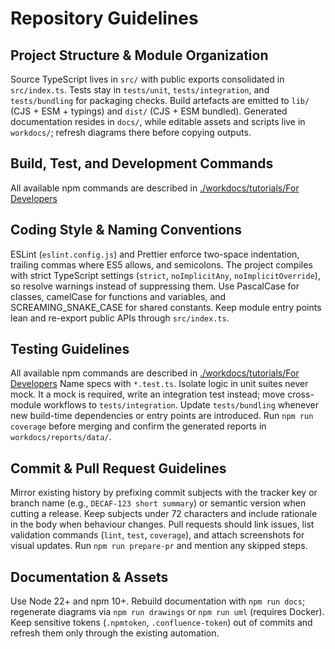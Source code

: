 # Repository Guidelines

## Project Structure & Module Organization
Source TypeScript lives in `src/` with public exports consolidated in `src/index.ts`. Tests stay in `tests/unit`, `tests/integration`, and `tests/bundling` for packaging checks. Build artefacts are emitted to `lib/` (CJS + ESM + typings) and `dist/` (CJS + ESM bundled). Generated documentation resides in `docs/`, while editable assets and scripts live in `workdocs/`; refresh diagrams there before copying outputs.

## Build, Test, and Development Commands
All available npm commands are described in [./workdocs/tutorials/For Developers](./workdocs/tutorials/For%20Developers.md###Scripts)

## Coding Style & Naming Conventions
ESLint (`eslint.config.js`) and Prettier enforce two-space indentation, trailing commas where ES5 allows, and semicolons. The project compiles with strict TypeScript settings (`strict`, `noImplicitAny`, `noImplicitOverride`), so resolve warnings instead of suppressing them. Use PascalCase for classes, camelCase for functions and variables, and SCREAMING_SNAKE_CASE for shared constants. Keep module entry points lean and re-export public APIs through `src/index.ts`.

## Testing Guidelines
All available npm commands are described in [./workdocs/tutorials/For Developers](./workdocs/tutorials/For%20Developers.md##Testing)
Name specs with `*.test.ts`. Isolate logic in unit suites never mock. It a mock is required, write an integration test instead; move cross-module workflows to `tests/integration`. Update `tests/bundling` whenever new build-time dependencies or entry points are introduced. Run `npm run coverage` before merging and confirm the generated reports in `workdocs/reports/data/`.

## Commit & Pull Request Guidelines
Mirror existing history by prefixing commit subjects with the tracker key or branch name (e.g., `DECAF-123 short summary`) or semantic version when cutting a release. Keep subjects under 72 characters and include rationale in the body when behaviour changes. Pull requests should link issues, list validation commands (`lint`, `test`, `coverage`), and attach screenshots for visual updates. Run `npm run prepare-pr` and mention any skipped steps.

## Documentation & Assets
Use Node 22+ and npm 10+. Rebuild documentation with `npm run docs`; regenerate diagrams via `npm run drawings` or `npm run uml` (requires Docker). Keep sensitive tokens (`.npmtoken`, `.confluence-token`) out of commits and refresh them only through the existing automation.
